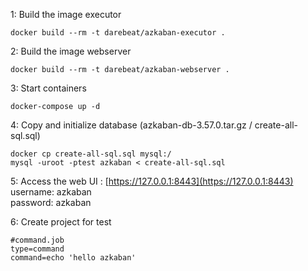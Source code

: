 1: Build the image executor

    docker build --rm -t darebeat/azkaban-executor .

2: Build the image webserver

    docker build --rm -t darebeat/azkaban-webserver .

3: Start containers

    docker-compose up -d

4: Copy and initialize database (azkaban-db-3.57.0.tar.gz / create-all-sql.sql)

    docker cp create-all-sql.sql mysql:/
    mysql -uroot -ptest azkaban < create-all-sql.sql

5: Access the web UI :
[https://127.0.0.1:8443](https://127.0.0.1:8443)  
username: azkaban  
password: azkaban

6: Create project for test

    #command.job
    type=command
    command=echo 'hello azkaban'